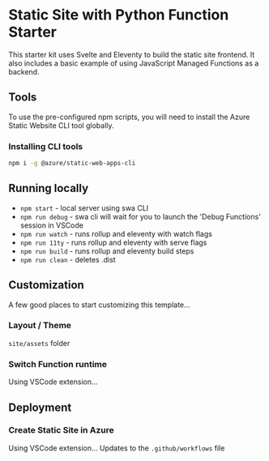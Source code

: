 # Static Site with Python Function Starter
This starter kit uses Svelte and Eleventy to build the static site frontend. It also includes a basic example 
of using JavaScript Managed Functions as a backend. 

## Tools
To use the pre-configured npm scripts, you will need to install the Azure Static Website CLI tool globally.

### Installing CLI tools

```bash
npm i -g @azure/static-web-apps-cli
```

## Running locally

* `npm start` - local server using swa CLI
* `npm run debug` - swa cli will wait for you to launch the 'Debug Functions' session in VSCode
* `npm run watch` - runs rollup and eleventy with watch flags
* `npm run 11ty` - runs rollup and eleventy with serve flags
* `npm run build` - runs rollup and eleventy build steps
* `npm run clean` - deletes .dist

## Customization
A few good places to start customizing this template...
### Layout / Theme
`site/assets` folder
### Switch Function runtime

Using VSCode extension...

## Deployment

### Create Static Site in Azure
Using VSCode extension...
Updates to the `.github/workflows` file
